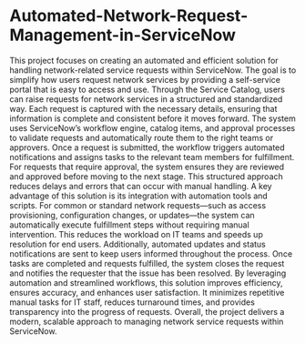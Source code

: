 # Automated-Network-Request-Management-in-ServiceNow
This project focuses on creating an automated and efficient solution for handling network-related service requests within ServiceNow. The goal is to simplify how users request network services by providing a self-service portal that is easy to access and use.
Through the Service Catalog, users can raise requests for network services in a structured and standardized way. Each request is captured with the necessary details, ensuring that information is complete and consistent before it moves forward. The system uses ServiceNow’s workflow engine, catalog items, and approval processes to validate requests and automatically route them to the right teams or approvers.
Once a request is submitted, the workflow triggers automated notifications and assigns tasks to the relevant team members for fulfillment. For requests that require approval, the system ensures they are reviewed and approved before moving to the next stage. This structured approach reduces delays and errors that can occur with manual handling.
A key advantage of this solution is its integration with automation tools and scripts. For common or standard network requests—such as access provisioning, configuration changes, or updates—the system can automatically execute fulfillment steps without requiring manual intervention. This reduces the workload on IT teams and speeds up resolution for end users.
Additionally, automated updates and status notifications are sent to keep users informed throughout the process. Once tasks are completed and requests fulfilled, the system closes the request and notifies the requester that the issue has been resolved.
By leveraging automation and streamlined workflows, this solution improves efficiency, ensures accuracy, and enhances user satisfaction. It minimizes repetitive manual tasks for IT staff, reduces turnaround times, and provides transparency into the progress of requests. Overall, the project delivers a modern, scalable approach to managing network service requests within ServiceNow.
